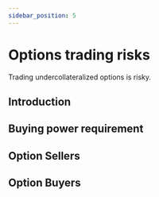 ```yaml
---
sidebar_position: 5
---
```


# Options trading risks
Trading undercollateralized options is risky.

## Introduction

## Buying power requirement

## Option Sellers

## Option Buyers

